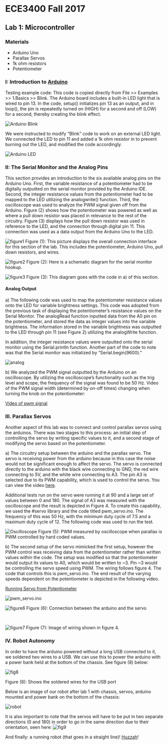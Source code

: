 # ECE3400 Fall 2017
## Lab 1: Microcontroller

### Materials
* Arduino Uno
* Parallax Servos
* 1k ohm resistors
* Potentiometer

### I: Introduction to [Arduino](https://www.arduino.cc/en/Main/arduinoBoardUno/) 

Testing example code: 
This code is copied directly from File >> Examples >> 1.Basics  >> Blink. The Arduino board includes a built-in LED light that is wired to pin 13. In the code, setup() initializes pin 13 as an output, and in loop(), the pin is repeatedly turned on (HIGH) for a second and off (LOW) for a second, thereby creating the blink effect.

![Arduino Blink](./images/arduinoblink.png)

We were instructed to modify “Blink” code to work on an external LED light. We connected the LED to pin 11 and added a 1k ohm resistor in to prevent burning out the LED, and modified the code accordingly.

![Arduino LED](./images/arduinoled.png)

### II: The Serial Monitor and the Analog Pins

This section provides an introduction to the six available analog pins on the Arduino Uno. First, the variable resistance of a potentiometer had to be digitally outputted on the serial monitor provided by the Arduino IDE. Second, the integer resistance values from the potentiometer had to be mapped to the LED utilizing the analogwrite() function. Third, the oscilloscope was used to analyze the PWM signal given off from the Arduino. Figure (2) shows how the potentiometer was powered as well as where a pull down resistor was placed in relevance to the rest of the circuitry. Figure (3) displays how the pull down resistor was used in reference to the LED, and the connection through digital pin 11. This connection was used as a data output from the Arduino Uno to the LED.

![figure1](./images/IMG_4585.JPG) 
Figure (1): This picture displays the overall connection interface for this section of the lab. This includes the potentiometer, Arduino Uno, pull down resistors, and wires.

![figure2](./images/serialmonitorhook.png)
Figure (2): Here is a schematic diagram for the serial monitor hookup.

![figure3](./images/connectingled.png)
Figure (3): This diagram goes with the code in a) of this section.

#### Analog Output

a) The following code was used to map the potentiometer resistance values onto the LED for variable brightness settings. This code was adopted from the previous task of displaying the potentiometer’s resistance values on the Serial Monitor. The analogRead function inputted data from the A0 pin on the potentiometer, and stored the data as integer values into the variable brightness. The information stored in the variable brightness was outputted to the LED through pin 11 (see Figure 2) utilizing the analogWrite function.

In addition, the integer resistance values were outputted onto the serial monitor using the Serial.println function. Another part of the code to note was that the Serial monitor was initialized by “Serial.begin(9600).” 

![analog](./images/analog.PNG)

b) We analyzed the PWM signal outputted by the Arduino on an oscilloscope. By utilizing the oscilloscope’s functionality such as the trig level and scope, the frequency of the signal was found to be 50 Hz.  Video of the PWM signal width (determined by on-off times) changing when turning the knob on the potentiometer: 

[Video of pwm signal](https://www.youtube.com/watch?v=k9b29WAHjoY)

### III. Parallax Servos

Another aspect of this lab was to connect and control parallax servos using the arduinos. There was two stages to this process: an initial step of controlling the servo by writing specific values to it, and a second stage of modifying the servo based on the potentiometer.

a) The circuitry setup between the arduino and the parallax servo. The servo is receiving power from the arduino  because in this case the noise would not be significant enough to affect the servo. The servo is connected directly to the arduino with the black wire connecting to GND, the red wire connecting to 5V, and the white wire connecting to A3. The pin A3 is selected due to its PWM capability, which is used to control the servo. You can view the video [here](https://www.youtube.com/watch?v=Pr55TmeegbQ).

Additional tests run on the servo were running it at 90 and a large set of values between 0 and 180. The signal of A3 was measured with the oscilloscope and the result is depicted in Figure 4. To create this capability, we used the #servo library and the code titled pwm_servo.ino. The frequency of this was 50 Hz, with the minimum duty cycle of 7.5 and a maximum duty cycle of 12. The following code was used to run the test.


![Oscilloscope](./images/IMG_4587.JPG) 
Figure (5): PWM measured by oscilloscope when parallax is PWM controlled by hard coded values.

b) The second setup of the servo mimicked the first setup, however the PWM control was receiving data from the potentiometer rather than written values within the code. The setup was modified so that the potentiometer would output its values to A0, which would be written to ~3. Pin ~3 would be controlling the servo speed using PWM. The wiring follows figure 4. The code that controls this is pwm_servo.ino. The end result of the varying speeds dependent on the potentiometer is depicted in the following video.

[Running Servo from Potentiometer](https://youtu.be/Uc2sd-4aWMA)

![pwm_servo.ino](./images/servocode.png) 

![figure6](/images/img6.PNG)
Figure (6): Connection between the arduino and the servo

&nbsp;

![figure7](./images/IMG_4593.JPG)
Figure (7): Image of wiring shown in figure 4.

### IV. Robot Autonomy

In order to have the arduino powered without a long USB connected to it, we soldered two wires to a USB. We can use this to power the arduino with a power bank held at the bottom of the chassis. See figure (8) below:

![fig8](./images/8fc08481fd2740d2ab663d7250aa89b5.jpeg)

Figure (8): Shows the soldered wires for the USB port

Below is an image of our robot after lab 1 with chassis, servos, arduino mounted and power bank on the bottom of the chassis:

![robot](./images/robot!.PNG)

It is also important to note that the servos will have to be put in two separate directions (0 and 180) in order to go in the same direction due to their orientation, seen here:
![fig9](./images/servocode.png)

And finally: a running robot (that goes in a straight line)! [Huzzah](https://youtu.be/-CeEDAAQjRM)!




